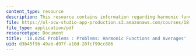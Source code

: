 ```yaml
---
content_type: resource
description: This resource contains information regarding harmonic functions and averages.
file: https://ol-ocw-studio-app-production.s3.amazonaws.com/courses/18-02sc-multivariable-calculus-fall-2010/d3b45f9b49abd97fa10d20fcf99cc886_MIT18_02SC_pb_87_quest.pdf
file_type: application/pdf
resourcetype: Document
title: '18.02SC Problems : Problems: Harmonic Functions and Averages'
uid: d3b45f9b-49ab-d97f-a10d-20fcf99cc886
---
```

